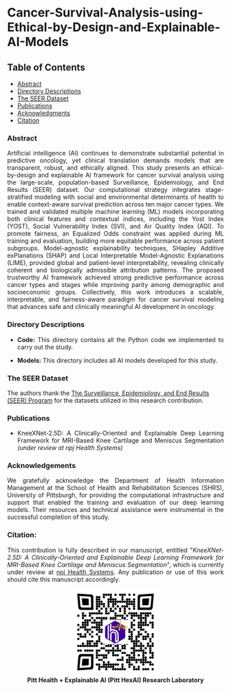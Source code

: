 # Cancer-Survival-Analysis-using-Ethical-by-Design-and-Explainable-AI-Models

## Table of Contents
- [Abstract](#abstract)
- [Directory Descriptions](#directory-descriptions)
- [The SEER Dataset](#the-seer-dataset)
- [Publications](#publications)
- [Acknowledgments](#acknowledgments)
- [Citation](#citation)





### Abstract
<p align="justify">Artificial intelligence (AI) continues to demonstrate substantial potential in predictive oncology, yet clinical translation demands models that are transparent, robust, and ethically aligned. This study presents an ethical-by-design and explainable AI framework for cancer survival analysis using the large-scale, population-based Surveillance, Epidemiology, and End Results (SEER) dataset. Our computational strategy integrates stage-stratified modeling with social and environmental determinants of health to enable context-aware survival prediction across ten major cancer types. We trained and validated multiple machine learning (ML) models incorporating both clinical features and contextual indices, including the Yost Index (YOST), Social Vulnerability Index (SVI), and Air Quality Index (AQI). To promote fairness, an Equalized Odds constraint was applied during ML training and evaluation, building more equitable performance across patient subgroups. Model-agnostic explainability techniques, SHapley Additive exPlanations (SHAP) and Local Interpretable Model-Agnostic Explanations (LIME), provided global and patient-level interpretability, revealing clinically coherent and biologically admissible attribution patterns. The proposed trustworthy AI framework achieved strong predictive performance across cancer types and stages while improving parity among demographic and socioeconomic groups. Collectively, this work introduces a scalable, interpretable, and fairness-aware paradigm for cancer survival modeling that advances safe and clinically meaningful AI development in oncology.
</p>



### Directory Descriptions
+ <p align="justify"><strong>Code:</strong> This directory contains all the Python code we implemented to carry out the study.</p>
+ <p align="justify"><strong>Models:</strong> This directory includes all AI models developed for this study.</p>


### The SEER Dataset
<p>The authors thank the <a href="https://seer.cancer.gov/" target="_blank"> The Surveillance, Epidemiology, and End Results (SEER) Program</a> for the datasets utilized in this research contribution.</p>


### Publications
+ <p align="justify"> KneeXNet-2.5D: A Clinically-Oriented and Explainable Deep Learning Framework for MRI-Based Knee Cartilage and Meniscus Segmentation <i>(under review at npj Health Systems)</i> </p>



### Acknowledgements
<p align="justify"> We gratefully acknowledge the Department of Health Information Management at the School of Health and Rehabilitation Sciences (SHRS), University of Pittsburgh, for providing the computational infrastructure and support that enabled the training and evaluation of our deep learning models. Their resources and technical assistance were instrumental in the successful completion of this study. </p>

### Citation:

<p align="justify">This contribution is fully described in our manuscript, entitled "<i>KneeXNet-2.5D: A Clinically-Oriented and Explainable Deep Learning Framework for MRI-Based Knee Cartilage and Meniscus Segmentation</i>", which is currently under review at <a href="https://www.nature.com/npjhealthsyst/" target="_blank">npj Health Systems</a>. Any publication or use of this work should cite this manuscript accordingly.</p> 


<p align="center">
  <a href="https://pitthexai.github.io/index.html" target="_blank">
    <img src="Figures/Pitthexai_QR.jpg" alt="Support QR Code" width="200"/>
  </a><br/>
  <b>Pitt Health + Explainable AI (Pitt HexAI) Research Laboratory</b>
</p>


